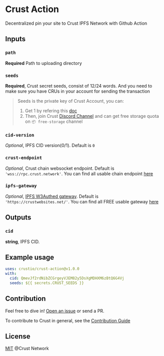 # Crust Action

Decentralized pin your site to Crust IPFS Network with Github Action

## Inputs

### `path`

**Required** Path to uploading directory

### `seeds`

**Required**, Crust secret seeds, consist of 12/24 words. And you need to make sure you have CRUs in your account for sending the transaction

> Seeds is the private key of Crust Account, you can:
> 1. Get 1 by refering this [doc](https://wiki.crust.network/docs/en/crustAccount)
> 2. Then, join Crust [Discord Channel](https://discord.gg/D97GGQndmx) and can get free storage quota on `📦 free-storage` channel

### `cid-version`

*Optional*, IPFS CID version(0/1). Default is `0`

### `crust-endpoint`

*Optional*, Crust chain websocket endpoint. Default is `'wss://rpc.crust.network'`. You can find all usable chain endpoint [here](https://github.com/crustio/crust-apps/blob/master/packages/apps-config/src/endpoints/production.ts#L9)

### `ipfs-gateway`

*Optional*, [IPFS W3Authed gateway](https://docs.ipfs.io/concepts/ipfs-gateway/#authenticated-gateways). Default is `'https://crustwebsites.net/'`. You can find all FREE usable gateway [here](https://github.com/crustio/ipfsscan/blob/main/lib/constans.ts#L29)

## Outputs

### `cid`

**string**, IPFS CID.

## Example usage

```yaml
uses: crustio/crust-action@v1.0.0
with:
  cid: QmevJf2rdNibZCGrgeyVJEM82y5DsXgMDHXM6zBtQ6G4Vj
  seeds: ${{ secrets.CRUST_SEEDS }}
```

## Contribution

Feel free to dive in! [Open an issue](https://github.com/crustio/ipfs-crust-action/issues/new) or send a PR.

To contribute to Crust in general, see the [Contribution Guide](https://github.com/crustio/crust/blob/master/docs/CONTRIBUTION.md)

## License

[MIT](https://github.com/crustio/ipfs-crust-action/blob/main/LICENSE) @Crust Network
